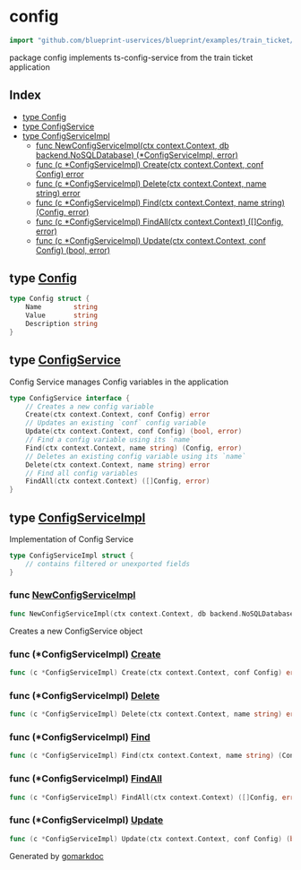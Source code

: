 <!-- Code generated by gomarkdoc. DO NOT EDIT -->

# config

```go
import "github.com/blueprint-uservices/blueprint/examples/train_ticket/workflow/config"
```

package config implements ts\-config\-service from the train ticket application

## Index

- [type Config](<#Config>)
- [type ConfigService](<#ConfigService>)
- [type ConfigServiceImpl](<#ConfigServiceImpl>)
  - [func NewConfigServiceImpl\(ctx context.Context, db backend.NoSQLDatabase\) \(\*ConfigServiceImpl, error\)](<#NewConfigServiceImpl>)
  - [func \(c \*ConfigServiceImpl\) Create\(ctx context.Context, conf Config\) error](<#ConfigServiceImpl.Create>)
  - [func \(c \*ConfigServiceImpl\) Delete\(ctx context.Context, name string\) error](<#ConfigServiceImpl.Delete>)
  - [func \(c \*ConfigServiceImpl\) Find\(ctx context.Context, name string\) \(Config, error\)](<#ConfigServiceImpl.Find>)
  - [func \(c \*ConfigServiceImpl\) FindAll\(ctx context.Context\) \(\[\]Config, error\)](<#ConfigServiceImpl.FindAll>)
  - [func \(c \*ConfigServiceImpl\) Update\(ctx context.Context, conf Config\) \(bool, error\)](<#ConfigServiceImpl.Update>)


<a name="Config"></a>
## type [Config](<https://gitlab.mpi-sws.org/cld/blueprint2/blueprint/blob/main/examples/train_ticket/workflow/config/data.go#L3-L7>)



```go
type Config struct {
    Name        string
    Value       string
    Description string
}
```

<a name="ConfigService"></a>
## type [ConfigService](<https://gitlab.mpi-sws.org/cld/blueprint2/blueprint/blob/main/examples/train_ticket/workflow/config/configService.go#L13-L24>)

Config Service manages Config variables in the application

```go
type ConfigService interface {
    // Creates a new config variable
    Create(ctx context.Context, conf Config) error
    // Updates an existing `conf` config variable
    Update(ctx context.Context, conf Config) (bool, error)
    // Find a config variable using its `name`
    Find(ctx context.Context, name string) (Config, error)
    // Deletes an existing config variable using its `name`
    Delete(ctx context.Context, name string) error
    // Find all config variables
    FindAll(ctx context.Context) ([]Config, error)
}
```

<a name="ConfigServiceImpl"></a>
## type [ConfigServiceImpl](<https://gitlab.mpi-sws.org/cld/blueprint2/blueprint/blob/main/examples/train_ticket/workflow/config/configService.go#L27-L29>)

Implementation of Config Service

```go
type ConfigServiceImpl struct {
    // contains filtered or unexported fields
}
```

<a name="NewConfigServiceImpl"></a>
### func [NewConfigServiceImpl](<https://gitlab.mpi-sws.org/cld/blueprint2/blueprint/blob/main/examples/train_ticket/workflow/config/configService.go#L32>)

```go
func NewConfigServiceImpl(ctx context.Context, db backend.NoSQLDatabase) (*ConfigServiceImpl, error)
```

Creates a new ConfigService object

<a name="ConfigServiceImpl.Create"></a>
### func \(\*ConfigServiceImpl\) [Create](<https://gitlab.mpi-sws.org/cld/blueprint2/blueprint/blob/main/examples/train_ticket/workflow/config/configService.go#L36>)

```go
func (c *ConfigServiceImpl) Create(ctx context.Context, conf Config) error
```



<a name="ConfigServiceImpl.Delete"></a>
### func \(\*ConfigServiceImpl\) [Delete](<https://gitlab.mpi-sws.org/cld/blueprint2/blueprint/blob/main/examples/train_ticket/workflow/config/configService.go#L87>)

```go
func (c *ConfigServiceImpl) Delete(ctx context.Context, name string) error
```



<a name="ConfigServiceImpl.Find"></a>
### func \(\*ConfigServiceImpl\) [Find](<https://gitlab.mpi-sws.org/cld/blueprint2/blueprint/blob/main/examples/train_ticket/workflow/config/configService.go#L66>)

```go
func (c *ConfigServiceImpl) Find(ctx context.Context, name string) (Config, error)
```



<a name="ConfigServiceImpl.FindAll"></a>
### func \(\*ConfigServiceImpl\) [FindAll](<https://gitlab.mpi-sws.org/cld/blueprint2/blueprint/blob/main/examples/train_ticket/workflow/config/configService.go#L96>)

```go
func (c *ConfigServiceImpl) FindAll(ctx context.Context) ([]Config, error)
```



<a name="ConfigServiceImpl.Update"></a>
### func \(\*ConfigServiceImpl\) [Update](<https://gitlab.mpi-sws.org/cld/blueprint2/blueprint/blob/main/examples/train_ticket/workflow/config/configService.go#L57>)

```go
func (c *ConfigServiceImpl) Update(ctx context.Context, conf Config) (bool, error)
```



Generated by [gomarkdoc](<https://github.com/princjef/gomarkdoc>)
